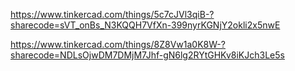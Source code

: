 https://www.tinkercad.com/things/5c7cJVl3qiB-?sharecode=sVT_onBs_N3KQQH7VfXn-399nyrKGNjY2okli2x5nwE

https://www.tinkercad.com/things/8Z8Vw1a0K8W-?sharecode=NDLsOjwDM7DMjM7Jhf-gN6lg2RYtGHKv8iKJch3Le5s
